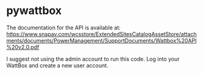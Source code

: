 # pywattbox

The documentation for the API is available at: https://www.snapav.com/wcsstore/ExtendedSitesCatalogAssetStore/attachments/documents/PowerManagement/SupportDocuments/Wattbox%20API%20v2.0.pdf

I suggest not using the admin account to run this code. Log into your WattBox and create a new user account.